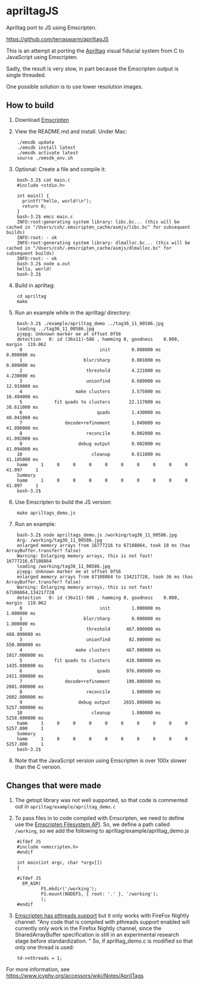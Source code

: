 # apriltagJS

Apriltag port to JS using Emscripten.

https://github.com/terraswarm/apriltagJS

This is an attempt at porting the [Apriltag](https://april.eecs.umich.edu/software/apriltag.html) visual fiducial system from C to JavaScript using Emscripten.

Sadly, the result is very slow, in part because the Emscripten output is single threaded.

One possible solution is to use lower resolution images.

## How to build

1. Download [Emscripten](http://kripken.github.io/emscripten-site/docs/getting_started/downloads.html)

2. View the README.md and install. Under Mac:
```
    ./emsdk update
    ./emsdk install latest
    ./emsdk activate latest
    source ./emsdk_env.sh
```

3. Optional: Create a file and compile it:
```
    bash-3.2$ cat main.c
    #include <stdio.h>

    int main() {
      printf("hello, world!\n");
      return 0;
    }
    bash-3.2$ emcc main.c
    INFO:root:generating system library: libc.bc... (this will be cached in "/Users/cxh/.emscripten_cache/asmjs/libc.bc" for subsequent builds)
    INFO:root: - ok
    INFO:root:generating system library: dlmalloc.bc... (this will be cached in "/Users/cxh/.emscripten_cache/asmjs/dlmalloc.bc" for subsequent builds)
    INFO:root: - ok
    bash-3.2$ node a.out
    hello, world!
    bash-3.2$
```

4. Build in apriltag:
```
    cd apriltag
    make
```

5.  Run an example while in the apriltag/ directory:
```
    bash-3.2$ ./example/apriltag_demo ../tag36_11_00586.jpg 
    loading ../tag36_11_00586.jpg
    pjepg: Unknown marker ee at offset 0f56
    detection   0: id (36x11)-586 , hamming 0, goodness    0.000, margin  119.062
     0                             init        0.008000 ms        0.008000 ms
     1                       blur/sharp        0.001000 ms        0.009000 ms
     2                        threshold        4.221000 ms        4.230000 ms
     3                        unionfind        8.689000 ms       12.919000 ms
     4                    make clusters        3.575000 ms       16.494000 ms
     5            fit quads to clusters       22.117000 ms       38.611000 ms
     6                            quads        1.430000 ms       40.041000 ms
     7                decode+refinement        1.049000 ms       41.090000 ms
     8                        reconcile        0.002000 ms       41.092000 ms
     9                     debug output        0.002000 ms       41.094000 ms
    10                          cleanup        0.011000 ms       41.105000 ms
    hamm     1     0     0     0     0     0     0     0     0     0       41.097     1
    Summary
    hamm     1     0     0     0     0     0     0     0     0     0       41.097     1
    bash-3.2$ 
```

6.  Use Emscripten to build the JS version:

```
    make apriltags_demo.js 
```

7.  Run an example:

```
    bash-3.2$ node apriltags_demo.js /working/tag36_11_00586.jpg
    Arg: /working/tag36_11_00586.jpg
    enlarged memory arrays from 16777216 to 67108864, took 18 ms (has ArrayBuffer.transfer? false)
    Warning: Enlarging memory arrays, this is not fast! 16777216,67108864
    loading /working/tag36_11_00586.jpg
    pjepg: Unknown marker ee at offset 0f56
    enlarged memory arrays from 67108864 to 134217728, took 36 ms (has ArrayBuffer.transfer? false)
    Warning: Enlarging memory arrays, this is not fast! 67108864,134217728
    detection   0: id (36x11)-586 , hamming 0, goodness    0.000, margin  119.062
     0                             init        1.000000 ms        1.000000 ms
     1                       blur/sharp        0.000000 ms        1.000000 ms
     2                        threshold      467.000000 ms      468.000000 ms
     3                        unionfind       82.000000 ms      550.000000 ms
     4                    make clusters      467.000000 ms     1017.000000 ms
     5            fit quads to clusters      418.000000 ms     1435.000000 ms
     6                            quads      976.000000 ms     2411.000000 ms
     7                decode+refinement      190.000000 ms     2601.000000 ms
     8                        reconcile        1.000000 ms     2602.000000 ms
     9                     debug output     2655.000000 ms     5257.000000 ms
    10                          cleanup        1.000000 ms     5258.000000 ms
    hamm     1     0     0     0     0     0     0     0     0     0     5257.000     1
    Summary
    hamm     1     0     0     0     0     0     0     0     0     0     5257.000     1
    bash-3.2$ 
```

8.  Note that the JavaScript version using Emscripten is over 100x slower than the C version.

## Changes that were made

1. The getopt library was not well supported, so that code is commented out in `apriltag/example/apriltag_demo.c`

2. To pass files in to code compiled with Emscripten, we need to define use the [Emscripten Filesystem API](https://kripken.github.io/emscripten-site/docs/api_reference/Filesystem-API.html).  So, we define a path called `/working`, so we add the following to apriltag/example/apriltag_demo.js

```
    #ifdef JS
    #include <emscripten.h>
    #endif
    
    int main(int argc, char *argv[])
    {
    
    #ifdef JS
      EM_ASM(
             FS.mkdir('/working');
             FS.mount(NODEFS, { root: '.' }, '/working');
             );
    #endif
```

3. [Emscripten has pthreads support](https://kripken.github.io/emscripten-site/docs/porting/pthreads.html) but it only works with FireFox Nightly channel: "Any code that is compiled with pthreads support enabled will currently only work in the Firefox Nightly channel, since the SharedArrayBuffer specification is still in an experimental research stage before standardization. "
So, if apriltag_demo.c is modified so that only one thread is used:

```
    td->nthreads = 1;
```

For more information, see https://www.icyphy.org/accessors/wiki/Notes/AprilTags


